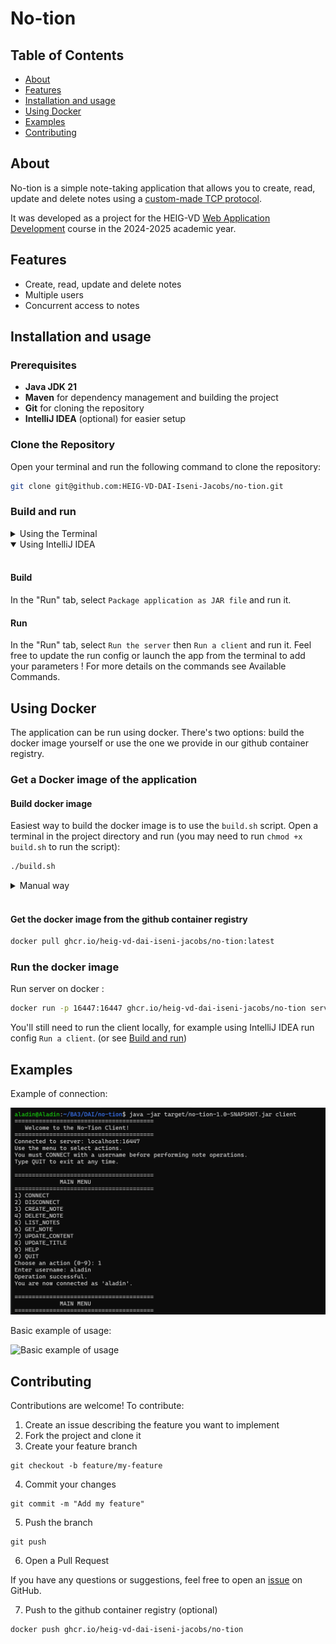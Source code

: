 # No-tion

## Table of Contents

- [About](#about)
- [Features](#features)
- [Installation and usage](#installation-and-usage)
- [Using Docker](#using-docker)
- [Examples](#examples)
- [Contributing](#contributing)

## About

No-tion is a simple note-taking application that allows you to create, read, update and delete notes using a [custom-made TCP protocol](https://heig-vd-dai-iseni-jacobs.github.io/no-tion/application_protocol.html).

It was developed as a project for the HEIG-VD [Web Application Development](https://github.com/heig-vd-dai-course) course in the 2024-2025 academic year.

## Features

- Create, read, update and delete notes
- Multiple users
- Concurrent access to notes

## Installation and usage

### Prerequisites

- **Java JDK 21**
- **Maven** for dependency management and building the project
- **Git** for cloning the repository
- **IntelliJ IDEA** (optional) for easier setup

### Clone the Repository

Open your terminal and run the following command to clone the repository:

```bash
git clone git@github.com:HEIG-VD-DAI-Iseni-Jacobs/no-tion.git
```

### Build and run

<details>
<summary>Using the Terminal</summary>
<br>

#### Build the Project

Navigate to the cloned project directory and use Maven to build the application:

```bash
cd no-tion
mvn spotless:apply dependency:go-offline clean compile package
```

#### Usage

Once the project is built, you can run the application using the following command:

```bash
java -jar target/no-tion-1.0-SNAPSHOT.jar <command>
```

The application provides a command-line interface where you can choose the desired options.

#### Optional parameter

1. **-p <port>** specifies the port number to use for the server. If not provided, the default port 16447 will be used.
2. **-h <host>** specifies the host address to use for the client. If not provided, the default host "localhost" will be used.

#### Available Commands

1. **server**
2. **client**

Select the desired option by entering the corresponding name.
</details>

<details open>
<summary>Using IntelliJ IDEA</summary>
<br>

#### Build

In the "Run" tab, select `Package application as JAR file` and run it.

#### Run

In the "Run" tab, select `Run the server` then `Run a client` and run it.
Feel free to update the run config or launch the app from the terminal to add your parameters !
For more details on the commands see Available Commands.

</details>

## Using Docker

The application can be run using docker. There's two options: build the docker image yourself or use the one we provide in our github container registry.

### Get a Docker image of the application

#### Build docker image

Easiest way to build the docker image is to use the `build.sh` script. Open a terminal in the project directory and run (you may need to run `chmod +x build.sh` to run the script):

```bash
./build.sh
```

<details>
<summary>Manual way</summary>
<br>

```bash
docker build --no-cache=true --build-arg BUILD_DATE=$(date -u +'%Y-%m-%dT%H:%M:%SZ') -t no-tion .
```
- `BUILD_DATE` is optional, if not set il will just be empty. Note that `--no-cache=true` is required if you set `BUILD_DATE`
- replace `no-tion` with `ghcr.io/heig-vd-dai-iseni-jacobs/no-tion:latest` if you want to push to the github container registry

</details>
<br>

#### Get the docker image from the github container registry

```bash
docker pull ghcr.io/heig-vd-dai-iseni-jacobs/no-tion:latest
```

### Run the docker image

Run server on docker :
```bash
docker run -p 16447:16447 ghcr.io/heig-vd-dai-iseni-jacobs/no-tion server
```

You'll still need to run the client locally, for example using IntelliJ IDEA run config `Run a client`. (or see [Build and run](#build-and-run))

## Examples

Example of connection:

![Example of connection](./docs/images/connection.png)

Basic example of usage:

![Basic example of usage](./docs/images/simple_example.jpg)


## Contributing

Contributions are welcome! To contribute:

1. Create an issue describing the feature you want to implement
2. Fork the project and clone it
3. Create your feature branch

````shell
git checkout -b feature/my-feature
````

4. Commit your changes

````shell
git commit -m "Add my feature"
````

5. Push the branch

```shell
git push
```

6. Open a Pull Request

If you have any questions or suggestions, feel free to open
an [issue](https://github.com/HEIG-VD-DAI-Iseni-Jacobs/pictures-cli-editor/issues) on GitHub.

7. Push to the github container registry (optional)

```bash
docker push ghcr.io/heig-vd-dai-iseni-jacobs/no-tion
```
